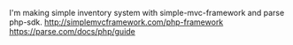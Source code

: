 I'm making simple inventory system with simple-mvc-framework and parse php-sdk.
http://simplemvcframework.com/php-framework
https://parse.com/docs/php/guide
